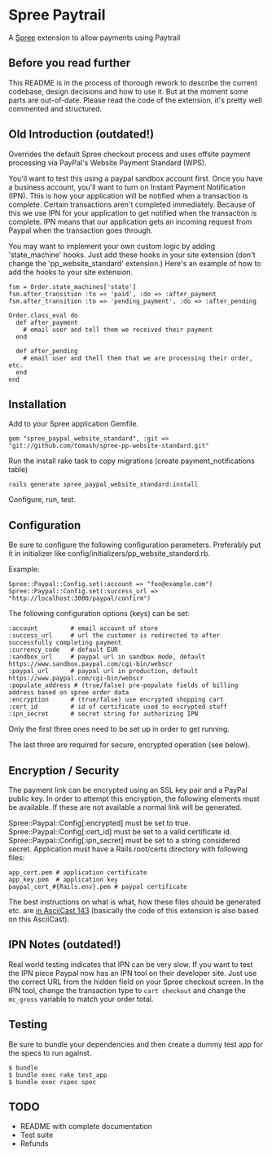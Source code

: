 # Spree Paytrail

A [Spree](http://spreecommerce.com) extension to allow payments using Paytrail

## Before you read further

This README is in the process of thorough rework to describe the current codebase, design decisions and how to use it. But at the moment some parts are out-of-date. Please read the code of the extension, it's pretty well commented and structured. 

## Old Introduction (outdated!)

Overrides the default Spree checkout process and uses offsite payment processing via PayPal's Website Payment Standard (WPS).  

You'll want to test this using a paypal sandbox account first.  Once you have a business account, you'll want to turn on Instant Payment Notification (IPN).  This is how your application will be notified when a transaction is complete.  Certain transactions aren't completed immediately.  Because of this we use IPN for your application to get notified when the transaction is complete.  IPN means that our application gets an incoming request from Paypal when the transaction goes through.  

You may want to implement your own custom logic by adding 'state_machine' hooks.  Just add these hooks in your site extension (don't change the 'pp_website_standard' extension.) Here's an example of how to add the hooks to your site extension.


    fsm = Order.state_machines['state']  
    fsm.after_transition :to => 'paid', :do => :after_payment
    fsm.after_transition :to => 'pending_payment', :do => :after_pending  
    
    Order.class_eval do  
      def after_payment
        # email user and tell them we received their payment
      end
      
      def after_pending
        # email user and thell them that we are processing their order, etc.
      end
    end


## Installation 

Add to your Spree application Gemfile.

    gem "spree_paypal_website_standard", :git => "git://github.com/tomash/spree-pp-website-standard.git"

Run the install rake task to copy migrations (create payment_notifications table)

    rails generate spree_paypal_website_standard:install

Configure, run, test.


## Configuration

Be sure to configure the following configuration parameters. Preferably put it in initializer like config/initializers/pp_website_standard.rb.

Example:

    Spree::Paypal::Config.set(:account => "foo@example.com") 
    Spree::Paypal::Config.set(:success_url => "http://localhost:3000/paypal/confirm")
    

The following configuration options (keys) can be set:

    :account         # email account of store 
    :success_url     # url the customer is redirected to after successfully completing payment
    :currency_code   # default EUR
    :sandbox_url     # paypal url in sandbox mode, default https://www.sandbox.paypal.com/cgi-bin/webscr
    :paypal_url      # paypal url in production, default https://www.paypal.com/cgi-bin/webscr
    :populate_address # (true/false) pre-populate fields of billing address based on spree order data
    :encryption      # (true/false) use encrypted shopping cart
    :cert_id         # id of certificate used to encrypted stuff
    :ipn_secret      # secret string for authorizing IPN

Only the first three ones need to be set up in order to get running. 

The last three are required for secure, encrypted operation (see below).

## Encryption / Security

The payment link can be encrypted using an SSL key pair and a PayPal public key. In order to attempt this encryption, the following elements must be available. If these are not available a normal link will be generated.

Spree::Paypal::Config[:encrypted] must be set to true.
Spree::Paypal::Config[:cert_id] must be set to a valid certificate id.
Spree::Paypal::Config[:ipn_secret] must be set to a string considered secret.
Application must have a Rails.root/certs directory with following files:

    app_cert.pem # application certificate
    app_key.pem  # application key
    paypal_cert_#{Rails.env}.pem # paypal certificate

The best instructions on what is what, how these files should be generated etc. are [in AsciiCast 143](http://asciicasts.com/episodes/143-paypal-security) (basically the code of this extension is also based on this AsciiCast). 

## IPN Notes (outdated!)

Real world testing indicates that IPN can be very slow.  If you want to test the IPN piece Paypal now has an IPN tool on their developer site.  Just use the correct URL from the hidden field on your Spree checkout screen.  In the IPN tool, change the transaction type to `cart checkout` and change the `mc_gross` variable to match your order total.


## Testing

Be sure to bundle your dependencies and then create a dummy test app for the specs to run against.

    $ bundle
    $ bundle exec rake test_app
    $ bundle exec rspec spec


## TODO

* README with complete documentation
* Test suite
* Refunds
